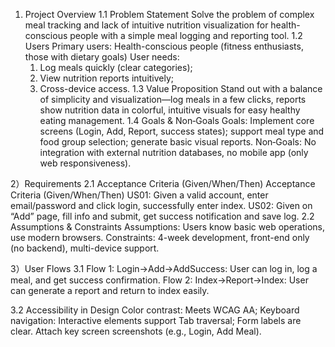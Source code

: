 1) Project Overview
1.1 Problem Statement
Solve the problem of complex meal tracking and lack of intuitive nutrition visualization for health-conscious people with a simple meal logging and reporting tool.
1.2 Users
Primary users: Health-conscious people (fitness enthusiasts, those with dietary goals)
User needs:
    1. Log meals quickly (clear categories);
    2. View nutrition reports intuitively;
    3. Cross-device access.
1.3 Value Proposition
Stand out with a balance of simplicity and visualization—log meals in a few clicks, reports show nutrition data in colorful, intuitive visuals for easy healthy eating management.
1.4 Goals & Non‑Goals
 Goals: Implement core screens (Login, Add, Report, success states); support meal type and food group selection; generate basic visual reports.
 Non‑Goals: No integration with external nutrition databases, no mobile app (only web responsiveness).

2）Requirements
2.1 Acceptance Criteria (Given/When/Then)
Acceptance Criteria (Given/When/Then)
US01: Given a valid account, enter email/password and click login, successfully enter index.
US02: Given on “Add” page, fill info and submit, get success notification and save log.
2.2 Assumptions & Constraints
Assumptions: Users know basic web operations, use modern browsers.
Constraints: 4-week development, front-end only (no backend), multi-device support.

3）User Flows
3.1
Flow 1: Login→Add→AddSuccess: User can log in, log a meal, and get success confirmation.
Flow 2: Index→Report→Index: User can generate a report and return to index easily.

3.2 Accessibility in Design
Color contrast: Meets WCAG AA; Keyboard navigation: Interactive elements support Tab traversal; Form labels are clear.
Attach key screen screenshots (e.g., Login, Add Meal).

